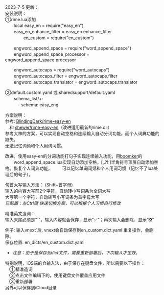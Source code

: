 2023-7-5 更新：  
安装说明：   
①rime.lua添加    
　　local easy_en = require("easy_en")  
　　easy_en_enhance_filter = easy_en.enhance_filter  
　　
　　en_custom = require("en_custom")   

　　engword_append_space = require("word_append_space")  
　　engword_append_space_processor = engword_append_space.processor  

　　engword_autocaps = require("word_autocaps")  
　　engword_autocaps_filter = engword_autocaps.filter  
　　engword_autocaps_translator = engword_autocaps.translator    

②default.custom.yaml 或 sharedsupport/default.yaml    
　　schema_list/+:    
　　　- schema: easy_eng    

方案说明：  
参考: [BlindingDark/rime-easy-en](https://github.com/BlindingDark/rime-easy-en)  
　和 [shewer/rime-easy-en](https://github.com/shewer/rime-easy-en)（改进适用最新的rime.dll）  
参考大神的方案，可以实现自动空格和连续输入自动分词功能，而个人词典功能的缺失，  
无法记忆词频和个人用词习惯。  

改进，使用easy-en的分词功能打句子实现连续输入功能，用[boomker](https://github.com/boomker)的  
　　word_append_space.lua实现自动添加空格，[,.?!:]半角符号顶屏自动添加空格。恢复个人词典功能，
　　可以记忆单词词频和个人用词习惯（记忆不了lua处理后的句子）。  

句首大写输入方法： (Shift+首字母)   
输入的内容大写前2个字符，自动转小写词条为全词大写  
大写第一个字符，自动转写小写词条为首字母大写  
*已配置：左Ctrl键 快速切换方案，可以根据个人习惯自行修改*  

精准英文造词：  
输入末尾必须是"`"，输入内容就会保存，显示"✅"；再次输入会删除，显示"❎"  

例子: 输入vnext`后, vnext会自动保存到en_custom.dict.yaml 重复操作，会删除。  
保存位置: en_dicts/en_custom.dict.yaml  
* *注意：由于是保存到dict文件，需要重新部署后，下次输入才生效。*  

特别说明，iOS端的仓输入法，由于保存在键盘文件，所以需要以下操作：  
　①精准造词  
　②点击文件编辑下的，使用键盘文件覆盖应用文件  
　③重新部署  
另外可以保存到iCloud目录